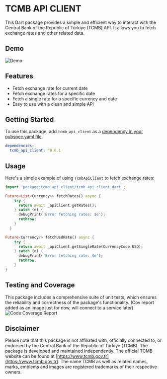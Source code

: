 <!--
This README describes the package. If you publish this package to pub.dev,
this README's contents appear on the landing page for your package.

For information about how to write a good package README, see the guide for
[writing package pages](https://dart.dev/guides/libraries/writing-package-pages).

For general information about developing packages, see the Dart guide for
[creating packages](https://dart.dev/guides/libraries/create-library-packages)
and the Flutter guide for
[developing packages and plugins](https://flutter.dev/developing-packages).
-->

# TCMB API CLIENT

This Dart package provides a simple and efficient way to interact with the Central Bank of the Republic of Türkiye (TCMB) API. It allows you to fetch exchange rates and other related data.

## Demo

![Demo](https://github.com/codewithmustafa/tcmb_api/raw/main/demo/new_demo.png)

## Features

- Fetch exchange rate for current date
- Fetch exchange rates for a specific date
- Fetch a single rate for a specific currency and date
- Easy to use with a clean and simple API

## Getting Started

To use this package, add `tcmb_api_client` as a [dependency in your pubspec.yaml file](https://flutter.dev/docs/development/packages-and-plugins/using-packages).

```yaml
dependencies:
  tcmb_api_client: ^0.0.1
```

## Usage

Here's a simple example of using `TcmbApiClient` to fetch exchange rates:

```dart
import 'package:tcmb_api_client/tcmb_api_client.dart';

Future<List<Currency>> fetchRates() async {
    try {
      return await _apiClient.getRates();
    } catch (e) {
      debugPrint('Error fetching rates: $e');
      rethrow;
    }
  }

Future<Currency?> fetchUsdRate() async {
    try {
      return await _apiClient.getSingleRate(CurrencyCode.USD);
    } catch (e) {
      debugPrint('Error fetching rate: $e');
      rethrow;
    }
}
```

## Testing and Coverage

This package includes a comprehensive suite of unit tests, which ensures the reliability and correctness of the package's functionality.
(Cov report added as an image just for now, will connect to a service later)
![Code Coverage Report](https://github.com/codewithmustafa/tcmb_api/raw/main/demo/cov.png)

## Disclaimer

Please note that this package is not affiliated with, officially connected to, or endorsed by the Central Bank of the Republic of Türkiye (TCMB). The package is developed and maintained independently. The official TCMB website can be found at [https://www.tcmb.gov.tr](https://www.tcmb.gov.tr). The name TCMB as well as related names, marks, emblems and images are registered trademarks of their respective owners.
